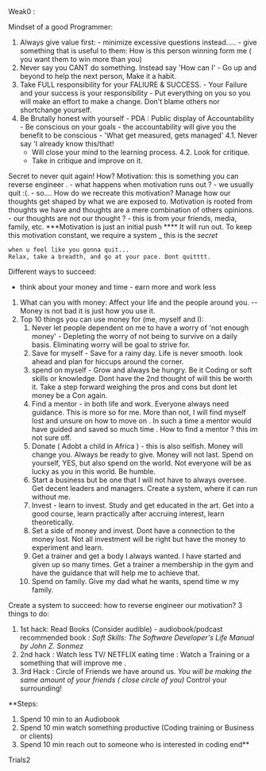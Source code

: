 Weak0 :


Mindset of a good Programmer:
  1. Always give value first:
    - minimize excessive questions instead.....
    - give something that is useful to them: How is this person winning form me ( you want them to win more than you)
  2. Never say you CANT do something. Instead say 'How can I'
    - Go up and beyond to help the next person, Make it a habit.
  3. Take FULL responsibility for your FALIURE & SUCCESS.
    - Your Failure and your success is your responsibility - Put everything on you so you will make an effort to make a change. Don't blame others nor shortchange yourself.
  4. Be Brutally honest with yourself
    - PDA : Public display of Accountability
    - Be conscious on your goals - the accountability will give you the benefit to be conscious
    - 'What get measured, gets managed'
    4.1. Never say 'I already know this/that!
      - Will close your mind to the learning process.
    4.2. Look for critique.
      - Take in critique and improve on it.

Secret to never quit again!
How?
  Motivation: this is something you can reverse engineer .
    - what happens when motivation runs out ? - we usually quit :(.
    - so.... How do we recreate this motivation?
  Manage how our thoughts get shaped by what we are exposed to. Motivation is rooted from thoughts we have and thoughts are a mere combination of others opinions.
    - our thoughts are not our thought ?
      - this is from your friends, media, family, etc.
    ***Motivation is just an initial push **** It will run out.
    To keep this motivation constant, we require a system _ this is the *secret*

    when u feel like you gonna quit...
    Relax, take a breadth, and go at your pace. Dont quitttt.

Different ways to succeed:
- think about your money and time - earn more and work less
1. What can you with money:
    Affect your life and the people around you. -- Money is not bad it is just how you use it.
2. Top 10 things you can use money for (me, myself and I):
    1. Never let people dependent on me to have a worry of 'not enough money' - Depleting the worry of not being to survive on a daily basis. Eliminating worry will be goal to strive for.
    2. Save for myself - Save for a rainy day. Life is never smooth. look ahead and plan for hiccups around the corner.
    3. spend on myself - Grow and always be hungry. Be it Coding or soft skills or knowledge. Dont have the 2nd thought of will this be worth it. Take a step forward weighing the pros and cons but dont let money be a Con again.
    4. Find a mentor - in both life and work. Everyone always need guidance. This is more so for me. More than not, I will find myself lost and unsure on how to move on . In such a time a mentor would have guided and saved so much time . How to find a mentor ? this im not sure off.
    5. Donate ( Adobt a child in Africa ) - this is also selfish. Money will change you. Always be ready to give. Money will not last. Spend on yourself, YES, but also spend on the world. Not everyone will be as lucky as you in this world. Be humble.
    6. Start a business but be one that I will not have to always oversee. Get decent leaders and managers. Create a system, where it can run without me.
    7. Invest - learn to invest. Study and get educated in the art. Get into a good course, learn practically after accruing interest, learn theoretically.
    8. Set a side of money and invest. Dont have a connection to the money lost. Not all investment will be right but have the money to experiment and learn.
    9. Get a trainer and get a body I always wanted. I have started and given up so many times. Get a trainer a membership in the gym and have the guidance that will help me to achieve that.
    10. Spend on family. Give my dad what he wants, spend time w my family.

Create a system to succeed:
how to reverse engineer our motivation?
3 things to do:
  1. 1st hack: Read Books (Consider audible) - audiobook/podcast
  recommended book : *Soft Skills: The Software Developer's Life Manual by John Z. Sonmez*  
  2. 2nd hack : Watch less TV/ NETFLIX
  eating time : Watch a Training or a something that will improve me .
  3. 3rd Hack : Circle of Friends we have around us.
  *You will be making the same amount of your friends ( close circle of you)*
Control your surrounding!

**Steps:
1. Spend 10 min to an Audiobook
2. Spend 10 min watch something productive (Coding training or Business or clients)
3. Spend 10 min reach out to someone who is interested in coding
end**

Trials2
